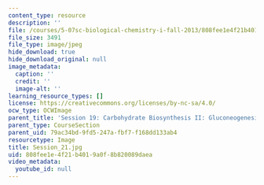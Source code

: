 ```yaml
---
content_type: resource
description: ''
file: /courses/5-07sc-biological-chemistry-i-fall-2013/808fee1e4f21b4019a0f8b820089daea_Session_21.jpg
file_size: 3491
file_type: image/jpeg
hide_download: true
hide_download_original: null
image_metadata:
  caption: ''
  credit: ''
  image-alt: ''
learning_resource_types: []
license: https://creativecommons.org/licenses/by-nc-sa/4.0/
ocw_type: OCWImage
parent_title: 'Session 19: Carbohydrate Biosynthesis II: Gluconeogenesis'
parent_type: CourseSection
parent_uid: 79ac34bd-9fd5-247a-fbf7-f168dd133ab4
resourcetype: Image
title: Session_21.jpg
uid: 808fee1e-4f21-b401-9a0f-8b820089daea
video_metadata:
  youtube_id: null
---
```

